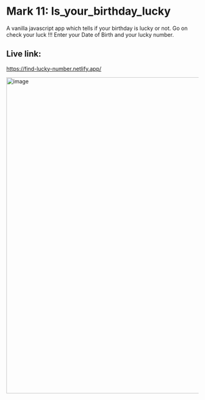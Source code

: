 # Mark 11: Is_your_birthday_lucky

A vanilla javascript app which tells if your birthday is lucky or not.
Go on check your luck !!!
Enter your Date of Birth and your lucky number.

## Live link:
https://find-lucky-number.netlify.app/

<img width="827" alt="image" src="https://user-images.githubusercontent.com/9660782/179759128-43a5f445-28a5-4f57-aa92-607a2ced3ebd.png">

